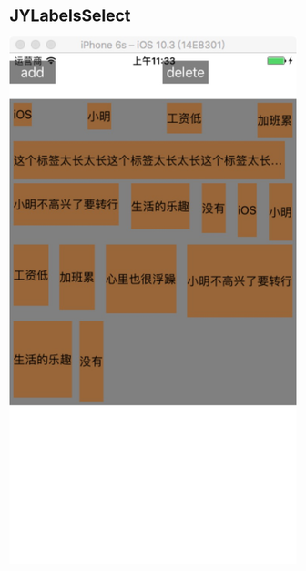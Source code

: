 # JYLabelsSelect
![image](https://github.com/CodingEverydayForFuture/JYLabelsSelect/blob/master/1504755185547.jpg)

